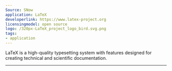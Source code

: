 ```yaml
---
Source: SNow
application: LaTeX
developerlink: https://www.latex-project.org
licensingmodel: open source
logo: /320px-LaTeX_project_logo_bird.svg.png
tags:
- application
---
```

LaTeX is a high-quality typesetting system with features designed for creating technical and scientific documentation. 

---
